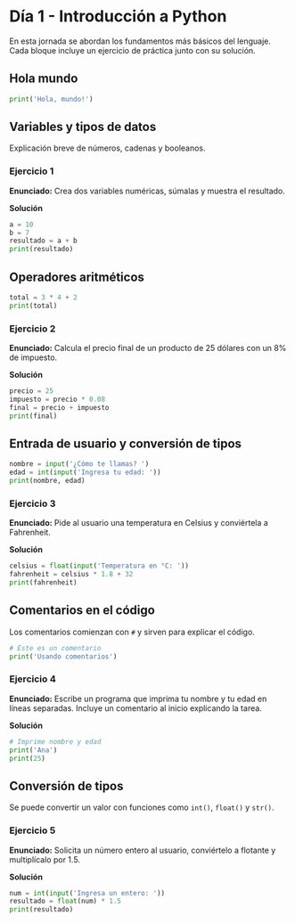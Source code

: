 # Día 1 - Introducción a Python

En esta jornada se abordan los fundamentos más básicos del lenguaje.
Cada bloque incluye un ejercicio de práctica junto con su solución.

## Hola mundo
```python
print('Hola, mundo!')
```

## Variables y tipos de datos
Explicación breve de números, cadenas y booleanos.

### Ejercicio 1
**Enunciado:** Crea dos variables numéricas, súmalas y muestra el resultado.

**Solución**
```python
a = 10
b = 7
resultado = a + b
print(resultado)
```

## Operadores aritméticos
```python
total = 3 * 4 + 2
print(total)
```

### Ejercicio 2
**Enunciado:** Calcula el precio final de un producto de 25 dólares con un 8% de impuesto.

**Solución**
```python
precio = 25
impuesto = precio * 0.08
final = precio + impuesto
print(final)
```

## Entrada de usuario y conversión de tipos
```python
nombre = input('¿Cómo te llamas? ')
edad = int(input('Ingresa tu edad: '))
print(nombre, edad)
```

### Ejercicio 3
**Enunciado:** Pide al usuario una temperatura en Celsius y conviértela a Fahrenheit.

**Solución**
```python
celsius = float(input('Temperatura en °C: '))
fahrenheit = celsius * 1.8 + 32
print(fahrenheit)
```

## Comentarios en el código
Los comentarios comienzan con `#` y sirven para explicar el código.
```python
# Este es un comentario
print('Usando comentarios')
```

### Ejercicio 4
**Enunciado:** Escribe un programa que imprima tu nombre y tu edad en líneas separadas. Incluye un comentario al inicio explicando la tarea.

**Solución**
```python
# Imprime nombre y edad
print('Ana')
print(25)
```

## Conversión de tipos
Se puede convertir un valor con funciones como `int()`, `float()` y `str()`.

### Ejercicio 5
**Enunciado:** Solicita un número entero al usuario, conviértelo a flotante y multiplícalo por 1.5.

**Solución**
```python
num = int(input('Ingresa un entero: '))
resultado = float(num) * 1.5
print(resultado)
```
